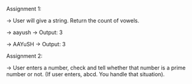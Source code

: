 Assignment 1:

-> User will give a string. Return the count of vowels.

-> aayush -> Output: 3

-> AAYuSH -> Output: 3

Assignment 2:

-> User enters a number, check and tell whether that number is a prime number or not. (If user enters, abcd. You handle that situation).


